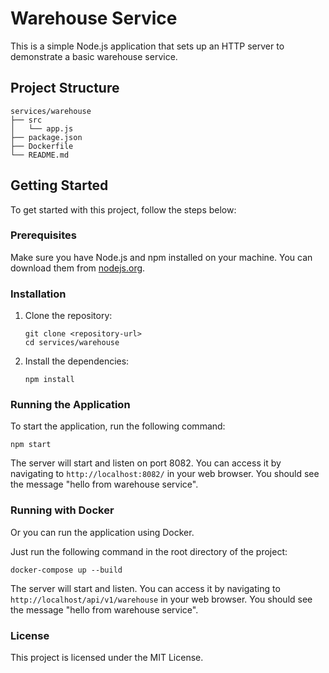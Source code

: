# Warehouse Service

This is a simple Node.js application that sets up an HTTP server to demonstrate a basic warehouse service.

## Project Structure

```
services/warehouse
├── src
│   └── app.js
├── package.json
├── Dockerfile
└── README.md
```

## Getting Started

To get started with this project, follow the steps below:

### Prerequisites

Make sure you have Node.js and npm installed on your machine. You can download them from [nodejs.org](https://nodejs.org/).

### Installation

1. Clone the repository:
   ```
   git clone <repository-url>
   cd services/warehouse
   ```

2. Install the dependencies:
   ```
   npm install
   ```

### Running the Application

To start the application, run the following command:

```
npm start
```

The server will start and listen on port 8082. You can access it by navigating to `http://localhost:8082/` in your web browser. You should see the message "hello from warehouse service".

### Running with Docker

Or you can run the application using Docker. 

Just run the following command in the root directory of the project:

```
docker-compose up --build
```

The server will start and listen. You can access it by navigating to `http://localhost/api/v1/warehouse` in your web browser. You should see the message "hello from warehouse service".

### License

This project is licensed under the MIT License.
